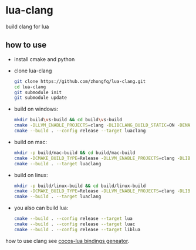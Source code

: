 # lua-clang
build clang for lua

## how to use

- install cmake and python

- clone lua-clang
    ```sh
    git clone https://github.com/zhongfq/lua-clang.git
    cd lua-clang
    git submodule init
    git submodule update
    ```

- build on windows:
    ```sh
    mkdir build\vs-build && cd build\vs-build
    cmake -DLLVM_ENABLE_PROJECTS=clang -DLIBCLANG_BUILD_STATIC=ON -DENABLE_STATIC=STATIC ../..
    cmake --build . --config release --target luaclang
    ```

- build on mac:
    ```sh
    mkdir -p build/mac-build && cd build/mac-build
    cmake -DCMAKE_BUILD_TYPE=Release -DLLVM_ENABLE_PROJECTS=clang -DLIBCLANG_BUILD_STATIC=ON ../..
    cmake --build . --target luaclang
    ```

- build on linux:
    ```sh
    mkdir -p build/linux-build && cd build/linux-build
    cmake -DCMAKE_BUILD_TYPE=Release -DLLVM_ENABLE_PROJECTS=clang -DLIBCLANG_BUILD_STATIC=ON ../..
    cmake --build . --target luaclang
    ```

- you also can build lua:
    ```sh
    cmake --build . --config release --target lua
    cmake --build . --config release --target luac
    cmake --build . --config release --target liblua
    ```

how to use clang see [cocos-lua bindings geneator](https://github.com/zhongfq/cocos-lua/tree/v4/tools/lua-bindings).
